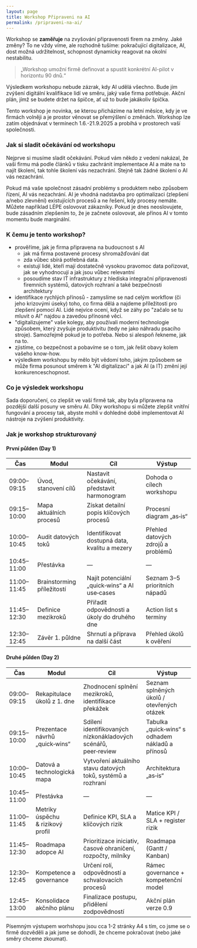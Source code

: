 ```yaml
---
layout: page
title: Workshop Připraveni na AI
permalink: /pripraveni-na-ai/
---
```



Workshop se **zaměřuje** na zvyšování připravenosti firem na změny. Jaké změny? To ne vždy víme, ale rozhodně tušíme: pokračující digitalizace, AI, dost možná udržitelnost, schopnost dynamicky reagovat na okolní nestabilitu. 

> „Workshop umožní firmě definovat a spustit konkrétní AI-pilot v horizontu 90 dnů.“

Výsledkem workshopu nebude zázrak, kdy AI udělá všechno. Bude jím zvýšení digitální kvalifikace lidí ve směru, jaký vaše firma potřebuje. Akční plán, jímž se budete držet na špičce, ať už to bude jakákoliv špička. 

Tento workshop je novinka, se kterou přicházíme na letní měsíce, kdy je ve firmách volněji a je prostor věnovat se přemýšlení o změnách. Workshop lze zatím objednávat v termínech 1.6.-21.9.2025 a probíhá v prostorech vaší společnosti. 

### Jak si sladit očekávání od workshopu

Nejprve si musíme sladit očekávání. Pokud vám někdo z vedení nakázal, že vaši firmu má podle článků v tisku zachránit implementace AI a máte na to najít školení, tak tohle školení vás nezachrání. Stejně tak žádné školení o AI vás nezachrání.

Pokud má vaše společnost zásadní problémy s produktem nebo způsobem řízení, AI vás nezachrání. AI je vhodná nadstavba pro optimalizaci (zlepšení a/nebo zlevnění) existujících procesů a ne řešení, kdy procesy nemáte.  Můžete například LÉPE oslovovat zákazníky. Pokud je dnes neoslovujete, bude zásadním zlepšením to, že je začnete oslovovat, ale přínos AI v tomto momentu bude marginální.  

### K čemu je tento workshop?

- prověříme, jak je firma připravena na budoucnost s AI
    - jak má firma postavené procesy shromažďování dat
    - zda vůbec sbírá potřebná data. 
    - existují lidé, kteří mají dostatečně vysokou pravomoc data pořizovat, jak se vyhodnocují a jak jsou vůbec relevantní
    - posoudíme stav IT infrastruktury z hlediska integrační připravenosti firemních systémů, datových rozhraní a také bezpečnosti architektury
- identifikace rychlých přínosů - zamyslíme se nad celým workflow (či jeho krizovými úseky) toho, co firma dělá a najdeme příležitosti pro zlepšení pomocí AI. Lidé nejvíce ocení, když se záhy po "začalo se tu mluvit o AI" najdou a zavedou přínosné věci.
- "digitalizujeme" vaše kolegy, aby používali moderní technologie způsobem, který zvyšuje produktivitu (tedy ne jako náhradu psacího stroje). Samozřejmě pokud je to potřeba. Nebo si alespoň řekneme, jak na to. 
- zjistíme, co bezpečnost a pobavíme se o tom, jak řešit obavy kolem vašeho know-how. 
- výsledkem workshopu by mělo být vědomí toho, jakým způsobem se může firma posunout směrem k "AI digitalizaci" a jak AI (a IT) změní její konkurenceschopnost. 

### Co  je výsledek workshopu

Sada doporučení, co zlepšit ve vaší firmě tak, aby byla připravena na pozdější další posuny ve směru AI. Díky workshopu si můžete zlepšit vnitřní fungování a procesy tak, abyste mohli v dohledné době implementovat AI nástroje na zvýšení produktivity. 


### Jak je workshop strukturovaný


#### První půlden (Day 1)

| Čas | Modul | Cíl | Výstup |
|-----|-------|-----|--------|
| 09:00–09:15 | Úvod, stanovení cílů | Nastavit očekávání, představit harmonogram | Dohoda o cílech workshopu |
| 09:15–10:00 | Mapa aktuálních procesů | Získat detailní popis klíčových procesů | Procesní diagram „as‑is“ |
| 10:00–10:45 | Audit datových toků | Identifikovat dostupná data, kvalitu a mezery | Přehled datových zdrojů a problémů |
| 10:45–11:00 | Přestávka | — | — |
| 11:00–11:45 | Brainstorming příležitostí | Najít potenciální „quick‑wins“ a AI use‑cases | Seznam 3–5 prioritních nápadů |
| 11:45–12:30 | Definice mezikroků | Přiřadit odpovědnosti a úkoly do druhého dne | Action list s termíny |
| 12:30–12:45 | Závěr 1. půldne | Shrnutí a příprava na další část | Přehled úkolů k ověření |

#### Druhé půlden (Day 2)

| Čas | Modul | Cíl | Výstup |
|-----|-------|-----|--------|
| 09:00–09:15 | Rekapitulace úkolů z 1. dne | Zhodnocení splnění mezikroků, identifikace překážek | Seznam splněných úkolů / otevřených otázek |
| 09:15–10:00 | Prezentace návrhů „quick‑wins“ | Sdílení identifikovaných nízkonákladových scénářů, peer‑review | Tabulka „quick‑wins“ s odhadem nákladů a přínosů |
| 10:00–10:45 | Datová a technologická mapa | Vytvoření aktuálního stavu datových toků, systémů a rozhraní | Architektura „as‑is“ |
| 10:45–11:00 | Přestávka | — | — |
| 11:00–11:45 | Metriky úspěchu & rizikový profil | Definice KPI, SLA a klíčových rizik | Matice KPI / SLA + register rizik |
| 11:45–12:30 | Roadmapa adopce AI | Prioritizace iniciativ, časové ohraničení, rozpočty, milníky | Roadmapa (Gantt / Kanban) |
| 12:30–12:45 | Kompetence a governance | Určení rolí, odpovědností a schvalovacích procesů | Rámec governance + kompetenční model |
| 12:45–13:00 | Konsolidace akčního plánu | Finalizace postupu, přidělení zodpovědností | Akční plán verze 0.9 |

Písemným výstupem worhshopu jsou cca 1-2 stránky A4 s tím, co jsme se o firmě dozvěděli a jak jsme se dohodli, že chceme pokračovat (nebo jaké směry chceme zkoumat).



